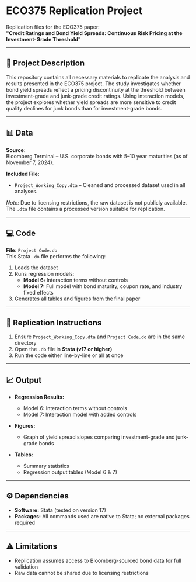 # ECO375 Replication Project

Replication files for the ECO375 paper:  
**"Credit Ratings and Bond Yield Spreads: Continuous Risk Pricing at the Investment-Grade Threshold"**

---

## 📄 Project Description

This repository contains all necessary materials to replicate the analysis and results presented in the ECO375 project. The study investigates whether bond yield spreads reflect a pricing discontinuity at the threshold between investment-grade and junk-grade credit ratings. Using interaction models, the project explores whether yield spreads are more sensitive to credit quality declines for junk bonds than for investment-grade bonds.

---

## 📊 Data

**Source:**  
Bloomberg Terminal – U.S. corporate bonds with 5–10 year maturities (as of November 7, 2024).

**Included File:**  
- `Project_Working_Copy.dta` – Cleaned and processed dataset used in all analyses.

*Note:* Due to licensing restrictions, the raw dataset is not publicly available. The `.dta` file contains a processed version suitable for replication.

---

## 💻 Code

**File:** `Project Code.do`  
This Stata `.do` file performs the following:

1. Loads the dataset  
2. Runs regression models:
   - **Model 6:** Interaction terms without controls  
   - **Model 7:** Full model with bond maturity, coupon rate, and industry fixed effects  
3. Generates all tables and figures from the final paper

---

## 🔁 Replication Instructions

1. Ensure `Project_Working_Copy.dta` and `Project Code.do` are in the same directory  
2. Open the `.do` file in **Stata (v17 or higher)**  
3. Run the code either line-by-line or all at once  

---

## 📈 Output

- **Regression Results:**
  - Model 6: Interaction terms without controls  
  - Model 7: Interaction model with added controls  

- **Figures:**
  - Graph of yield spread slopes comparing investment-grade and junk-grade bonds

- **Tables:**
  - Summary statistics  
  - Regression output tables (Model 6 & 7)

---

## ⚙️ Dependencies

- **Software:** Stata (tested on version 17)  
- **Packages:** All commands used are native to Stata; no external packages required  

---

## ⚠️ Limitations

- Replication assumes access to Bloomberg-sourced bond data for full validation  
- Raw data cannot be shared due to licensing restrictions  
